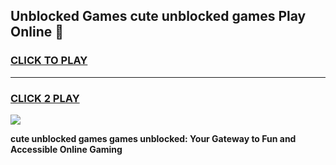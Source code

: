 
## Unblocked Games cute unblocked games Play Online 👋
<h3>
<a href="https://news.freeplayer.one?title=cute_unblocked_games&ref=17F">CLICK TO PLAY</a></h3>
<hr>

<h3>
<a href="https://news.freeplayer.one?title=cute_unblocked_games&ref=17F">CLICK 2 PLAY</a>
  
</h3>

<a href="https://news.freeplayer.one?title=cute_unblocked_games&ref=17F/"><img src="https://clearcache.store/games.png"></a>


**cute unblocked games games unblocked: Your Gateway to Fun and Accessible Online Gaming**

